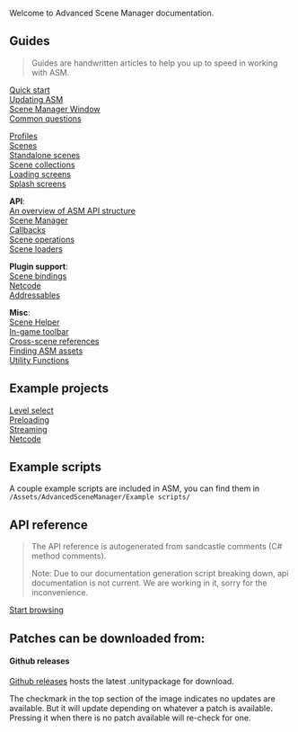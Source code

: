 Welcome to Advanced Scene Manager documentation.

## Guides

> Guides are handwritten articles to help you up to speed in working with ASM.

[Quick start](guides/Quick%20start.md)\
[Updating ASM](guides/Updating.md)\
[Scene Manager Window](guides/Scene%20manager%20window.md)\
[Common questions](guides/Common%20questions.md)

[Profiles](guides/Profiles.md)\
[Scenes](guides/Scenes.md)\
[Standalone scenes](guides/Standalone%20scenes.md)\
[Scene collections](guides/Scene%20collections.md)\
[Loading screens](guides/Loading%20screens.md)\
[Splash screens](guides/Splash%20screens.md)

**API**:\
[An overview of ASM API structure](guides/An%20overview%20of%20ASM%20API%20structure.md)\
[Scene Manager](guides/Scene%20manager.md)\
[Callbacks](guides/Callbacks.md)\
[Scene operations](guides/Scene%20operations.md)\
[Scene loaders](guides/Scene%20loaders.md)

**Plugin support**:\
[Scene bindings](guides/Scene%20bindings.md)\
[Netcode](guides/Netcode.md)\
[Addressables](guides/addressables.md)

**Misc**:\
[Scene Helper](guides/Scene%20helper.md)\
[In-game toolbar](guides/In-game%20toolbar.md)\
[Cross-scene references](guides/Cross-scene%20references.md)\
[Finding ASM assets](guides/Finding%20asm%20assets.md)\
[Utility Functions](guides/ASMUtilityFunctions.md)
## Example projects

[Level select](https://github.com/Lazy-Solutions/example.asm.level-select)\
[Preloading](https://github.com/Lazy-Solutions/example.asm.preloading)\
[Streaming](https://github.com/Lazy-Solutions/example.asm.streaming)\
[Netcode](https://github.com/Lazy-Solutions/example.asm.netcode)
## Example scripts

A couple example scripts are included in ASM, you can find them in\
`/Assets/AdvancedSceneManager/Example scripts/`
## API reference

> The API reference is autogenerated from sandcastle comments (C# method comments).
> 
> Note: Due to our documentation generation script breaking down, api documentation is not current. We are working in it, sorry for the inconvenience.

[Start browsing](https://github.com/Lazy-Solutions/AdvancedSceneManager/tree/2.0/api)

## Patches can be downloaded from:
#### Github releases
[Github releases](https://github.com/Lazy-Solutions/AdvancedSceneManager/releases/latest) hosts the latest .unitypackage for download.
<!-- 
#### Inside of unity:
![](/image/scene-manager-window-menu.png)
-->
The checkmark in the top section of the image indicates no updates are available. But it will update depending on whatever a patch is available. Pressing it when there is no patch available will re-check for one.
